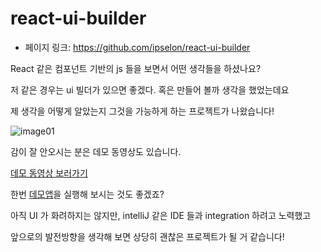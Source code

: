 # react-ui-builder

- 페이지 링크: https://github.com/ipselon/react-ui-builder

React 같은 컴포넌트 기반의 js 들을 보면서 어떤 생각들을 하셨나요?

저 같은 경우는 ui 빌더가 있으면 좋겠다. 혹은 만들어 볼까 생각을 했었는데요

제 생각을 어떻게 알았는지 그것을 가능하게 하는 프로젝트가 나왔습니다!

![image01](https://camo.githubusercontent.com/2457abc15e444554e90093439b09aecad2dacba4/68747470733a2f2f6c68352e676f6f676c6575736572636f6e74656e742e636f6d2f2d6b42345343455646612d6b2f56535176486931486354492f41414141414141414133382f575a492d365077537252772f77313831382d68313430342d6e6f2f4465736b70616765537461727465642e6a7067)

감이 잘 안오시는 분은 데모 동영상도 있습니다.

[데모 동영상 보러가기](https://www.youtube.com/watch?v=5nqOFSjXKPI)

한번 [데모앱](http://umyproto.com/react-ui-builder/)을 실행해 보시는 것도 좋겠죠?

아직 UI 가 화려하지는 않지만, intelliJ 같은 IDE 들과 integration 하려고 노력했고

앞으로의 발전방향을 생각해 보면 상당히 괜찮은 프로젝트가 될 거 같습니다!
